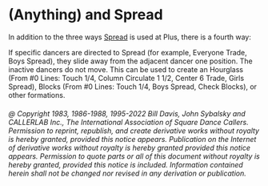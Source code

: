
# (Anything) and Spread

In addition to the three ways [Spread](../plus/anything_and_spread.md) is used at
Plus, there is a fourth way:

If specific dancers are directed to Spread (for example, Everyone Trade, Boys
Spread), they slide away from the adjacent dancer one position. The
inactive dancers do not move. This can be used to create an Hourglass
(From #0 Lines: Touch 1/4, Column Circulate 1 1/2, Center 6 Trade, Girls
Spread), Blocks (From #0 Lines: Touch 1/4, Boys Spread, Check Blocks),
or other formations.

###### @ Copyright 1983, 1986-1988, 1995-2022 Bill Davis, John Sybalsky and CALLERLAB Inc., The International Association of Square Dance Callers. Permission to reprint, republish, and create derivative works without royalty is hereby granted, provided this notice appears. Publication on the Internet of derivative works without royalty is hereby granted provided this notice appears. Permission to quote parts or all of this document without royalty is hereby granted, provided this notice is included. Information contained herein shall not be changed nor revised in any derivation or publication.

